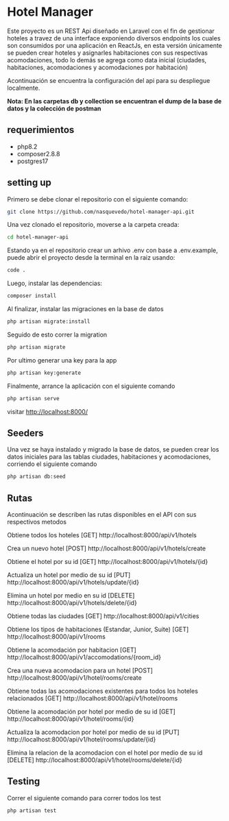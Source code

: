 # Hotel Manager

Este proyecto es un REST Api diseñado en Laravel con el fin de gestionar hoteles a travez de una interface exponiendo diversos endpoints los cuales son consumidos por una aplicación en ReactJs, en esta versión únicamente se pueden crear hoteles y asignarles habitaciones con sus respectivas acomodaciones, todo lo demás se agrega como data inicial (ciudades, habitaciones, acomodaciones y acomodaciones por habitación)

Acontinuación se encuentra la configuración del api para su despliegue localmente.

**Nota: En las carpetas db y collection se encuentran el dump de la base de datos y la colección de postman**

## requerimientos
- php8.2
- composer2.8.8
- postgres17

## setting up

Primero se debe clonar el repositorio con el siguiente comando:

```sh
git clone https://github.com/nasquevedo/hotel-manager-api.git
```
Una vez clonado el repositorio, moverse a la carpeta creada:

```sh
cd hotel-manager-api
```

Estando ya en el repositorio crear un arhivo .env con base a .env.example, puede abrir el proyecto desde la terminal en la raiz usando:
```sh
code .
```

Luego, instalar las dependencias:

```sh
composer install
```

Al finalizar, instalar las migraciones en la base de datos

```sh
php artisan migrate:install
```

Seguido de esto correr la migration

```sh
php artisan migrate
```
Por ultimo generar una key para la app

```sh
php artisan key:generate
```
Finalmente, arrance la aplicación con el siguiente comando
```sh
php artisan serve
```

visitar [http://localhost:8000/](http://localhost:8000/)

## Seeders

Una vez se haya instalado y migrado la base de datos, se pueden crear los datos iniciales para las tablas ciudades, habitaciones y acomodaciones, corriendo el siguiente comando

```sh
php artisan db:seed
```
## Rutas
Acontinuación se describen las rutas disponibles en el API con sus respectivos metodos

Obtiene todos los hoteles
[GET] http://localhost:8000/api/v1/hotels

Crea un nuevo hotel
[POST] http://localhost:8000/api/v1/hotels/create

Obtiene el hotel por su id
[GET] http://localhost:8000/api/v1/hotels/{id}

Actualiza un hotel por medio de su id
[PUT] http://localhost:8000/api/v1/hotels/update/{id}

Elimina un hotel por medio en su id
[DELETE] http://localhost:8000/api/v1/hotels/delete/{id}

Obtiene todas las ciudades
[GET] http://localhost:8000/api/v1/cities

Obtiene los tipos de habitaciones (Estandar, Junior, Suite)
[GET] http://localhost:8000/api/v1/rooms

Obtiene la acomodación por habitacion
[GET] http://localhost:8000/api/v1/accomodations/{room_id}

Crea una nueva acomodacion para un hotel
[POST] http://localhost:8000/api/v1/hotel/rooms/create

Obtiene todas las acomodaciones existentes para todos los hoteles relacionados
[GET] http://localhost:8000/api/v1/hotel/rooms

Obtiene la acomodación por hotel por medio de su id
[GET] http://localhost:8000/api/v1/hotel/rooms/{id}

Actualiza la acomodacion por hotel por medio de su id
[PUT] http://localhost:8000/api/v1/hotel/rooms/update/{id}

Elimina la relacion de la acomodacion con el hotel por medio de su id
[DELETE] http://localhost:8000/api/v1/hotel/rooms/delete/{id}

## Testing
Correr el siguiente comando para correr todos los test

```sh
php artisan test
```
